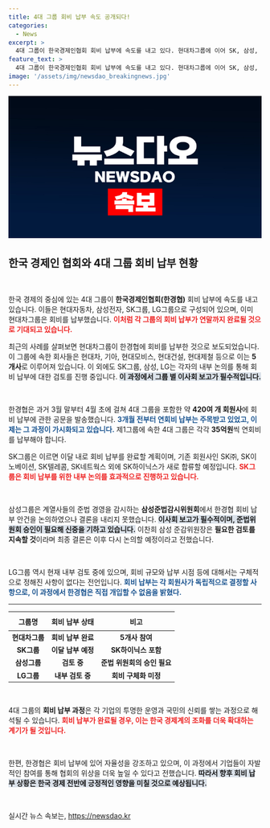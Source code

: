 ```yaml
---
title: 4대 그룹 회비 납부 속도 공개되다!
categories:
  - News
excerpt: >
  4대 그룹이 한국경제인협회 회비 납부에 속도를 내고 있다. 현대차그룹에 이어 SK, 삼성, LG도 연내 납부할 것으로 예상되며, 정치와 경제의 연결고리에 대한 논의가 한창이다. 여러분의 관심을 끌 기사를 확인해보세요!
feature_text: >
  4대 그룹이 한국경제인협회 회비 납부에 속도를 내고 있다. 현대차그룹에 이어 SK, 삼성, LG도 연내 납부할 것으로 예상되며, 정치와 경제의 연결고리에 대한 논의가 한창이다. 여러분의 관심을 끌 기사를 확인해보세요!
image: '/assets/img/newsdao_breakingnews.jpg'
---
```


<p><img src="/assets/img/newsdao_breakingnews.jpg" alt="ontimetimes 속보" /></p>

<h2 data-ke-size="size26">한국 경제인 협회와 4대 그룹 회비 납부 현황</h2>

<p data-ke-size="size16">&nbsp;</p>

<p>한국 경제의 중심에 있는 4대 그룹이 <strong>한국경제인협회(한경협)</strong> 회비 납부에 속도를 내고 있습니다. 이들은 현대자동차, 삼성전자, SK그룹, LG그룹으로 구성되어 있으며, 이미 현대차그룹은 회비를 납부했습니다. <b><span style="color: #ee2323;">이처럼 각 그룹의 회비 납부가 연말까지 완료될 것으로 기대되고 있습니다.</span></b> </p>

<p>최근의 사례를 살펴보면 현대차그룹이 한경협에 회비를 납부한 것으로 보도되었습니다. 이 그룹에 속한 회사들은 현대차, 기아, 현대모비스, 현대건설, 현대제철 등으로 이는 <strong>5개사</strong>로 이루어져 있습니다. 이 외에도 SK그룹, 삼성, LG는 각자의 내부 논의를 통해 회비 납부에 대한 검토를 진행 중입니다. <b><span style="background-color: #21538527;">이 과정에서 그룹 별 이사회 보고가 필수적입니다.</span></b></p>

<p data-ke-size="size16">&nbsp;</p>

<p>한경협은 과거 3월 말부터 4월 초에 걸쳐 4대 그룹을 포함한 약 <strong>420여 개 회원사</strong>에 회비 납부에 관한 공문을 발송했습니다. <b><span style="color: #1a5490;">3개월 전부터 연회비 납부는 주목받고 있었고, 이제는 그 과정이 가시화되고 있습니다.</span></b> 제1그룹에 속한 4대 그룹은 각각 <strong>35억원</strong>씩 연회비를 납부해야 합니다. </p>

<p>SK그룹은 이르면 이달 내로 회비 납부를 완료할 계획이며, 기존 회원사인 SK㈜, SK이노베이션, SK텔레콤, SK네트웍스 외에 SK하이닉스가 새로 합류할 예정입니다. <b><span style="color: #ee2323;">SK그룹은 회비 납부를 위한 내부 논의를 효과적으로 진행하고 있습니다.</span></b> </p>

<p data-ke-size="size16">&nbsp;</p>

<p>삼성그룹은 계열사들의 준법 경영을 감시하는 <strong>삼성준법감시위원회</strong>에서 한경협 회비 납부 안건을 논의하였으나 결론을 내리지 못했습니다. <b><span style="background-color: #21538527;">이사회 보고가 필수적이며, 준법위원회 승인이 필요해 신중을 기하고 있습니다.</span></b> 이찬희 삼성 준감위원장은 <strong>필요한 검토를 지속할 것</strong>이라며 최종 결론은 이후 다시 논의할 예정이라고 전했습니다.</p>

<p data-ke-size="size16">&nbsp;</p>

<p>LG그룹 역시 현재 내부 검토 중에 있으며, 회비 규모와 납부 시점 등에 대해서는 구체적으로 정해진 사항이 없다는 전언입니다. <b><span style="color: #1a5490;">회비 납부는 각 회원사가 독립적으로 결정할 사항으로, 이 과정에서 한경협은 직접 개입할 수 없음을 밝혔다.</span></b> </p>

<hr>

<table style="width: 100%; border-collapse: collapse;">
    <thead>
        <tr>
            <th style="text-align: center; height: 30px;"><b>그룹명</b></th>
            <th style="text-align: center; height: 30px;"><b>회비 납부 상태</b></th>
            <th style="text-align: center; height: 30px;"><b>비고</b></th>
        </tr>
    </thead>
    <tbody>
        <tr>
            <td style="text-align: center; height: 17px;"><b>현대차그룹</b></td>
            <td style="text-align: center; height: 17px;"><b>회비 납부 완료</b></td>
            <td style="text-align: center; height: 17px;"><b>5개사 참여</b></td>
        </tr>
        <tr>
            <td style="text-align: center; height: 17px;"><b>SK그룹</b></td>
            <td style="text-align: center; height: 17px;"><b>이달 납부 예정</b></td>
            <td style="text-align: center; height: 17px;"><b>SK하이닉스 포함</b></td>
        </tr>
        <tr>
            <td style="text-align: center; height: 17px;"><b>삼성그룹</b></td>
            <td style="text-align: center; height: 17px;"><b>검토 중</b></td>
            <td style="text-align: center; height: 17px;"><b>준법 위원회의 승인 필요</b></td>
        </tr>
        <tr>
            <td style="text-align: center; height: 17px;"><b>LG그룹</b></td>
            <td style="text-align: center; height: 17px;"><b>내부 검토 중</b></td>
            <td style="text-align: center; height: 17px;"><b>회비 구체화 미정</b></td>
        </tr>
    </tbody>
</table>

<p data-ke-size="size16">&nbsp;</p>

<p>4대 그룹의 <strong>회비 납부 과정</strong>은 각 기업의 투명한 운영과 국민의 신뢰를 쌓는 과정으로 해석될 수 있습니다. <b><span style="color: #ee2323;">회비 납부가 완료될 경우, 이는 한국 경제계의 조화를 더욱 확대하는 계기가 될 것입니다.</span></b> </p>

<p data-ke-size="size16">&nbsp;</p>

<p>한편, 한경협은 회비 납부에 있어 자율성을 강조하고 있으며, 이 과정에서 기업들이 자발적인 참여를 통해 협회의 위상을 더욱 높일 수 있다고 전했습니다. <b><span style="background-color: #21538527;">따라서 향후 회비 납부 상황은 한국 경제 전반에 긍정적인 영향을 미칠 것으로 예상됩니다.</span></b> </p>

<p data-ke-size="size16">&nbsp;</p>
실시간 뉴스 속보는, <a href="https://newsdao.kr" rel="dofollow">https://newsdao.kr</a>


